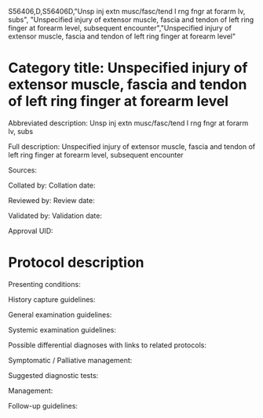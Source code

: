 S56406,D,S56406D,"Unsp inj extn musc/fasc/tend l rng fngr at forarm lv, subs", "Unspecified injury of extensor muscle, fascia and tendon of left ring finger at forearm level, subsequent encounter","Unspecified injury of extensor muscle, fascia and tendon of left ring finger at forearm level"
# Category title: Unspecified injury of extensor muscle, fascia and tendon of left ring finger at forearm level

Abbreviated description: Unsp inj extn musc/fasc/tend l rng fngr at forarm lv, subs

Full description: Unspecified injury of extensor muscle, fascia and tendon of left ring finger at forearm level, subsequent encounter

Sources:

Collated by:
Collation date:

Reviewed by:
Review date:

Validated by:
Validation date:

Approval UID:

# Protocol description

Presenting conditions:

History capture guidelines:

General examination guidelines:

Systemic examination guidelines:

Possible differential diagnoses with links to related protocols:

Symptomatic / Palliative management:

Suggested diagnostic tests:

Management:

Follow-up guidelines:
